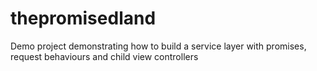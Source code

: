 # thepromisedland
Demo project demonstrating how to build a service layer with promises, request behaviours and child view controllers
